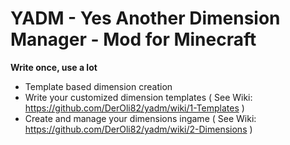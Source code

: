 # YADM - Yes Another Dimension Manager - Mod for Minecraft

**Write once, use a lot**

- Template based dimension creation
- Write your customized dimension templates ( See Wiki: https://github.com/DerOli82/yadm/wiki/1-Templates )
- Create and manage your dimensions ingame ( See Wiki: https://github.com/DerOli82/yadm/wiki/2-Dimensions )
